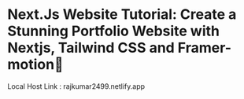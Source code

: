 # Next.Js Website Tutorial: Create a Stunning Portfolio Website with Nextjs, Tailwind CSS and Framer-motion🌟
Local Host Link : rajkumar2499.netlify.app